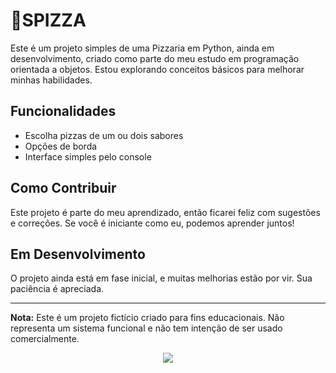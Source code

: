 # 🍕SPIZZA

Este é um projeto simples de uma Pizzaria em Python, ainda em desenvolvimento, criado como parte do meu estudo em programação orientada a objetos. Estou explorando conceitos básicos para melhorar minhas habilidades.

## Funcionalidades
- Escolha pizzas de um ou dois sabores
- Opções de borda
- Interface simples pelo console

## Como Contribuir
Este projeto é parte do meu aprendizado, então ficarei feliz com sugestões e correções. Se você é iniciante como eu, podemos aprender juntos!

## Em Desenvolvimento
O projeto ainda está em fase inicial, e muitas melhorias estão por vir. Sua paciência é apreciada.

---

**Nota:** Este é um projeto fictício criado para fins educacionais. Não representa um sistema funcional e não tem intenção de ser usado comercialmente.

<p align="center">
<img loading="lazy" src="http://img.shields.io/static/v1?label=STATUS&message=UNDER%20DEVELOPMENT&color=GREEN&style=for-the-badge"/>
</p>
